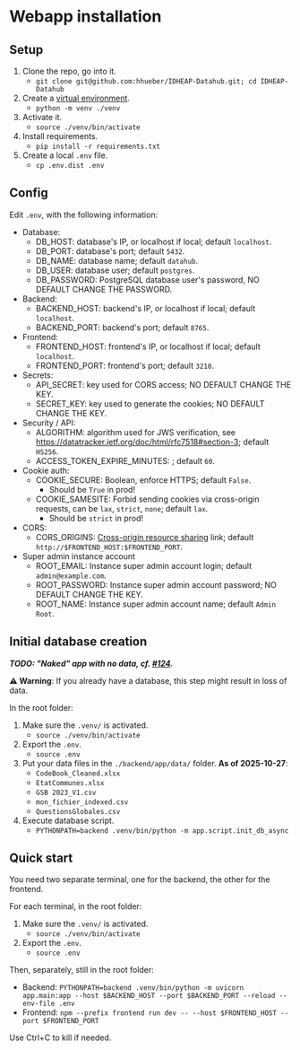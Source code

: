 # Webapp installation

## Setup

1. Clone the repo, go into it.
     - `git clone git@github.com:hhueber/IDHEAP-Datahub.git; cd IDHEAP-Datahub`
2. Create a [virtual environment](https://docs.python.org/3/library/venv.html).
     - `python -m venv ./venv`
3. Activate it.
    - `source ./venv/bin/activate`
4. Install requirements.
     - `pip install -r requirements.txt`
5. Create a local `.env` file.
     - `cp .env.dist .env`

## Config

Edit `.env`, with the following information:

- Database:
    - DB_HOST: database's IP, or localhost if local; default `localhost`.
    - DB_PORT: database's port; default `5432`.
    - DB_NAME: database name; default `datahub`.
    - DB_USER: database user; default `postgres`.
    - DB_PASSWORD: PostgreSQL database user's password, NO DEFAULT CHANGE THE PASSWORD.
- Backend:
    - BACKEND_HOST: backend's IP, or localhost if local; default `localhost`.
    - BACKEND_PORT: backend's port; default `8765`.
- Frontend:
    - FRONTEND_HOST: frontend's IP, or localhost if local; default `localhost`.
    - FRONTEND_PORT: frontend's port; default `3210`.
- Secrets:
    - API_SECRET: key used for CORS access; NO DEFAULT CHANGE THE KEY.
    - SECRET_KEY: key used to generate the cookies; NO DEFAULT CHANGE THE KEY.
- Security / API:
    - ALGORITHM: algorithm used for JWS verification, see https://datatracker.ietf.org/doc/html/rfc7518#section-3; default `HS256`.
    - ACCESS_TOKEN_EXPIRE_MINUTES: ; default `60`.
- Cookie auth:
    - COOKIE_SECURE: Boolean, enforce HTTPS; default `False`.
        - Should be `True` in prod!
    - COOKIE_SAMESITE: Forbid sending cookies via cross-origin requests, can be `lax`, `strict`, `none`; default `lax`.
        - Should be `strict` in prod!
- CORS:
    - CORS_ORIGINS: [Cross-origin resource sharing](https://en.wikipedia.org/wiki/Cross-origin_resource_sharing) link; default `http://$FRONTEND_HOST:$FRONTEND_PORT`.
- Super admin instance account
    - ROOT_EMAIL: Instance super admin account login; default `admin@example.com`.
    - ROOT_PASSWORD: Instance super admin account password; NO DEFAULT CHANGE THE KEY.
    - ROOT_NAME: Instance super admin account name; default `Admin Root`.

## Initial database creation

**_TODO: "Naked" app with no data, cf. [#124](https://github.com/hhueber/IDHEAP-Datahub/issues/124)._**

**⚠️ Warning**: If you already have a database, this step might result in loss of data.

In the root folder:
1. Make sure the `.venv/` is activated.
    - `source ./venv/bin/activate`
2. Export the `.env`.
    - `source .env`
3. Put your data files in the `./backend/app/data/` folder. **As of 2025-10-27**:
    - `CodeBook_Cleaned.xlsx`
    - `EtatCommunes.xlsx`
    - `GSB 2023_V1.csv`
    - `mon_fichier_indexed.csv`
    - `QuestionsGlobales.csv`
4. Execute database script.
    - `PYTHONPATH=backend .venv/bin/python -m app.script.init_db_async`

## Quick start

You need two separate terminal, one for the backend, the other for the frontend.

For each terminal, in the root folder:
1. Make sure the `.venv/` is activated.
    - `source ./venv/bin/activate`
2. Export the `.env`.
    - `source .env`

Then, separately, still in the root folder:
- Backend: `PYTHONPATH=backend .venv/bin/python -m uvicorn app.main:app --host $BACKEND_HOST --port $BACKEND_PORT --reload --env-file .env`
- Frontend: `npm --prefix frontend run dev -- --host $FRONTEND_HOST --port $FRONTEND_PORT`

Use Ctrl+C to kill if needed.
